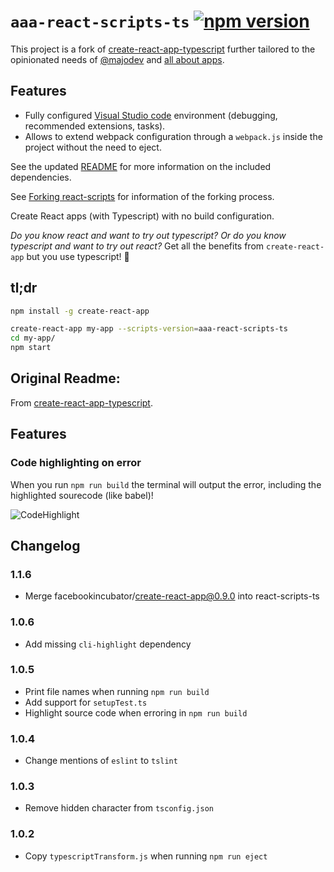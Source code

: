 # `aaa-react-scripts-ts` [![npm version](https://badge.fury.io/js/aaa-react-scripts-ts.svg)](https://badge.fury.io/js/aaa-react-scripts-ts)

This project is a fork of [create-react-app-typescript](https://github.com/wmonk/create-react-app-typescript) further tailored to the opinionated needs of [@majodev](https://github.com/majodev) and [all about apps](https://allaboutapps.at).

## Features
* Fully configured [Visual Studio code](https://code.visualstudio.com/) environment (debugging, recommended extensions, tasks).   
* Allows to extend webpack configuration through a `webpack.js` inside the project without the need to eject.   

See the updated [README](packages/react-scripts/template/README.md) for more information on the included dependencies.

See [Forking react-scripts](https://github.com/facebookincubator/create-react-app/issues/682) for information of the forking process.

Create React apps (with Typescript) with no build configuration.

_Do you know react and want to try out typescript? Or do you know typescript and want to try out react?_ Get all the benefits from `create-react-app` but you use typescript! 🚀

## tl;dr

```sh
npm install -g create-react-app

create-react-app my-app --scripts-version=aaa-react-scripts-ts
cd my-app/
npm start
```

## Original Readme:
From [create-react-app-typescript](https://github.com/wmonk/create-react-app-typescript).

## Features

### Code highlighting on error
When you run `npm run build` the terminal will output the error, including the highlighted sourecode (like babel)! 

![CodeHighlight](https://cloud.githubusercontent.com/assets/175278/22310149/1ee66ccc-e346-11e6-83ff-e3a053701fb4.gif)

## Changelog

### 1.1.6
* Merge facebookincubator/create-react-app@0.9.0 into react-scripts-ts

### 1.0.6
* Add missing `cli-highlight` dependency

### 1.0.5
* Print file names when running `npm run build`
* Add support for `setupTest.ts`
* Highlight source code when erroring in `npm run build`

### 1.0.4
* Change mentions of `eslint` to `tslint`

### 1.0.3
* Remove hidden character from `tsconfig.json`

### 1.0.2
* Copy `typescriptTransform.js` when running `npm run eject`
